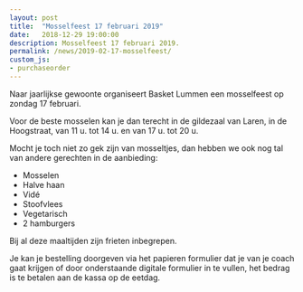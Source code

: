 ```yaml
---
layout: post
title:  "Mosselfeest 17 februari 2019"
date:   2018-12-29 19:00:00
description: Mosselfeest 17 februari 2019.
permalink: /news/2019-02-17-mosselfeest/
custom_js:
- purchaseorder
---
```


Naar jaarlijkse gewoonte organiseert Basket Lummen een mosselfeest op zondag 17 februari.

Voor de beste mosselen kan je dan terecht in de gildezaal van Laren, in de Hoogstraat, van 11 u. tot 14 u. en van 17 u. tot 20 u.

Mocht je toch niet zo gek zijn van mosseltjes, dan hebben we ook nog tal van andere gerechten in de aanbieding:

- Mosselen
- Halve haan
- Vidé
- Stoofvlees
- Vegetarisch
- 2 hamburgers

Bij al deze maaltijden zijn frieten inbegrepen.

Je kan je bestelling doorgeven via het papieren formulier dat je van je coach gaat krijgen of door onderstaande digitale formulier in te vullen, het bedrag is te betalen aan de kassa op de eetdag.

<div data-saleid="deb2af44-e401-48e3-9ee1-afba8413350c"  data-title="Plaats je bestelling" data-buttontext="Bestellen"  data-nexttext="Nog een bestelling plaatsen" data-optional="email"></div>
